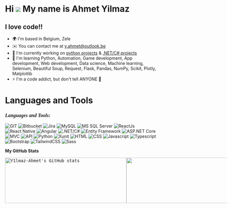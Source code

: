 Hi ![](https://user-images.githubusercontent.com/18350557/176309783-0785949b-9127-417c-8b55-ab5a4333674e.gif) My name is Ahmet Yilmaz
====================================================================================================================================

I love code!!
-----------

* 🌍 I'm based in Belgium, Zele
* ✉️ You can contact me at [y.ahmet@outlook.be](mailto:y.ahmet@outlook.be)
* 🚀 I'm currently working on [python projects](http://github.com/Y1lmaz-Ahmet/Python-projects) & [.NET/C# projects](https://github.com/Y1lmaz-Ahmet/Dotnet-2024-Roadmap)
* 🧠 I'm learning Python, Automation, Game development, App development, Web development, Data science, Machine learning, Selenium, Beautiful Soup, Request, Flask, Pandas, NumPy, Scikit, Plotly, Matplotlib
* ⚡ I'm a code addict, but don't tell ANYONE 🤫

# Languages and Tools

<h3 align="left" style="font-family: 'Lucida Handwriting', 'Brush Script MT', cursive; font-style: italic; important!">Languages and Tools:</h3>
<div>

![GIT](https://img.icons8.com/color/48/000000/git.png)
![Bitbucket](https://img.icons8.com/color/48/000000/bitbucket.png)
![Jira](https://img.icons8.com/color/48/000000/jira.png)
![MySQL](https://img.icons8.com/color/48/000000/mysql.png)
![MS SQL Server](https://img.icons8.com/color/48/000000/microsoft-sql-server.png)
![ReactJs](https://img.icons8.com/color/48/000000/react-native.png)
![React Native](https://img.icons8.com/ios-filled/50/000000/react-native.png)
![Angular](https://img.icons8.com/color/48/000000/angularjs.png)
![.NET/C#](https://img.icons8.com/color/48/000000/c-sharp-logo.png)
![Entity Framework](https://img.icons8.com/color/48/000000/entity-framework.png)
![ASP.NET Core](https://img.icons8.com/color/48/000000/asp.png)
![MVC](https://img.icons8.com/ios-filled/50/000000/mvc.png)
![API](https://img.icons8.com/color/48/000000/api-settings.png)
![Python](https://img.icons8.com/color/48/000000/python.png)
![Xunit](https://img.icons8.com/windows/32/000000/xunit.png)
![HTML](https://img.icons8.com/color/48/000000/html-5.png)
![CSS](https://img.icons8.com/color/48/000000/css3.png)
![Javascript](https://img.icons8.com/color/48/000000/javascript.png)
![Typescript](https://img.icons8.com/color/48/000000/typescript.png)
![Bootstrap](https://img.icons8.com/color/48/000000/bootstrap.png)
![TailwindCSS](https://img.icons8.com/color/48/000000/tailwind-css.png)
![Sass](https://img.icons8.com/color/48/000000/sass.png)
</div>    

<b>My GitHub Stats</b>

<div style="display:flex">
  <a style="width:400px; font-family: 'Cascadia Code PL', monospace;" href="http://www.github.com/Y1lmaz-Ahmet">
    <img src="https://github-readme-stats.vercel.app/api?username=Y1lmaz-Ahmet&show_icons=true&hide=&count_private=true&title_color=0891b2&text_color=ffffff&icon_color=0891b2&bg_color=1c1917&hide_border=true&show_icons=true" alt="Y1lmaz-Ahmet's GitHub stats" style=" width:400px; height:150px"/>
  </a>
  <a style="width:400px; font-family: 'Cascadia Code PL', monospace;" href="http://www.github.com/Y1lmaz-Ahmet">
    <img src="https://github-readme-streak-stats.herokuapp.com/?user=Y1lmaz-Ahmet&stroke=ffffff&background=1c1917&ring=0891b2&fire=0891b2&currStreakNum=ffffff&currStreakLabel=0891b2&sideNums=ffffff&sideLabels=ffffff&dates=ffffff&hide_border=true" style=" width:400px; height:150px"/>
  </a>
</div>
